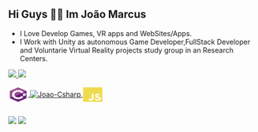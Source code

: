 ## Hi Guys 🙋‍♂️  Im João Marcus

 * I Love Develop Games, VR apps and WebSites/Apps.
 * I Work with Unity as autonomous Game Developer,FullStack Developer and Voluntarie Virtual Reality projects study group in an Research Centers.
<div>
  <a href="https://github.com/joaomarcus75">
  <img height="180em" src="https://github-readme-stats.vercel.app/api?username=joaomarcus75&show_icons=true&theme=dracula&include_all_commits=true&count_private=true"/>
  <img height="180em" src="https://github-readme-stats.vercel.app/api/top-langs/?username=joaomarcus75&layout=compact&langs_count=7&theme=dracula"/>
</div>
  <div style="display: inline_block " ><br>
  <img align="center" alt="Joao-Csharp" height="30" width="40" src="https://raw.githubusercontent.com/devicons/devicon/master/icons/csharp/csharp-original.svg">
  <img align="center" alt="Joao-Csharp" height="30" width="40" src="[https://www.google.com/search?q=unity+logo&rlz=1C1GCEU_pt-BRBR1013BR1013&sxsrf=ALiCzsYtrWM2ZKZHumaYQPreb8osCsxN6Q:1663671458033&source=lnms&tbm=isch&sa=X&ved=2ahUKEwjvrZ2Sm6P6AhXYH7kGHaUNCp8Q_AUoAXoECAEQAw&biw=1280&bih=520&dpr=1.5#imgrc=zKbz1Ex5yLu6sM](https://www.google.com/search?q=unity+logo&rlz=1C1GCEU_pt-BRBR1013BR1013&sxsrf=ALiCzsYtrWM2ZKZHumaYQPreb8osCsxN6Q:1663671458033&source=lnms&tbm=isch&sa=X&ved=2ahUKEwjvrZ2Sm6P6AhXYH7kGHaUNCp8Q_AUoAXoECAEQAw&biw=1280&bih=520&dpr=1.5#imgrc=ohGU9OV1cOeidM)">
  <img align="center" alt="Joao-Js" height="30" width="40" src="https://raw.githubusercontent.com/devicons/devicon/master/icons/javascript/javascript-plain.svg">

  ##
 
<div> 
 
  <a href = "mailto:joaomarcus75@gmail.com"><img src="https://img.shields.io/badge/-Gmail-%23333?style=for-the-badge&logo=gmail&logoColor=white" target="_blank"></a>
  <a href="https://www.linkedin.com/in/jo%C3%A3o-marcus-ferreira-981813159/" target="_blank"><img src="https://img.shields.io/badge/-LinkedIn-%230077B5?style=for-the-badge&logo=linkedin&logoColor=white" target="_blank"></a> 
 
 
</div>
